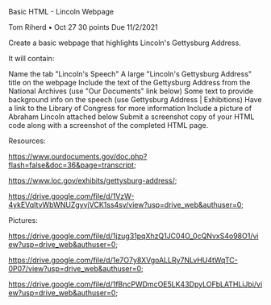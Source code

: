 Basic HTML - Lincoln Webpage

Tom Riherd • Oct 27 30 points Due 11/2/2021


Create a basic webpage that highlights Lincoln's Gettysburg Address.  


It will contain:

Name the tab "Lincoln's Speech"
A large "Lincoln's Gettysburg Address" title on the webpage
Include the text of the Gettysburg Address from the National Archives (use "Our Documents" link below)
Some text to provide background info on the speech (use Gettysburg Address | Exhibitions)
Have a link to the Library of Congress for more information
Include a picture of Abraham Lincoln attached below
Submit a screenshot copy of your HTML code along with a screenshot of the completed HTML page.

Resources: 

https://www.ourdocuments.gov/doc.php?flash=false&doc=36&page=transcript;   

https://www.loc.gov/exhibits/gettysburg-address/;   

https://drive.google.com/file/d/1VzW-4ykEVqItvWbWNUZgyvjVCK1ss4sv/view?usp=drive_web&authuser=0;   

Pictures: 

https://drive.google.com/file/d/1jzug31pqXhzQ1JC04O_0cQNvxS4o98O1/view?usp=drive_web&authuser=0;   

https://drive.google.com/file/d/1e7O7y8XVgoALLRy7NLvHU4tWqTC-0P07/view?usp=drive_web&authuser=0;   

https://drive.google.com/file/d/1fBncPWDmcOE5LK43DpyLOFbLATHLiJbi/view?usp=drive_web&authuser=0;   
